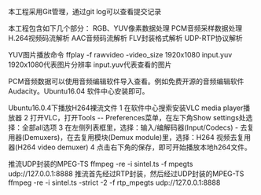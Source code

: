 本工程采用Git管理，通过git log可以查看提交记录

本工程包含如下几个部分：
  RGB、YUV像素数据处理
  PCM音频采样数据处理
  H.264视频码流解析
  AAC音频码流解析
  FLV封装格式解析
  UDP-RTP协议解析

YUV图片播放命令
  ffplay -f rawvideo -video_size 1920x1080 input.yuv
  1920x1080代表图片分辨率   input.yuv代表查看的图片

PCM音频数据可以使用音频编辑软件导入查看。例如免费开源的音频编辑软件Audacity。Ubuntu16.04 软件中心安装即可。

Ubuntu16.0.4下播放H264裸流文件
  1 在软件中心搜索安装VLC media player播放器
  2 打开VLC，打开Tools -- Preferences菜单，在左下角Show settings处选择：全部all选项
  3 在左侧列表框里，选择：输入/编解码器(Input/Codecs) - 去复用器(Demuxers)，在去复用模块(Demux module)里，选择：H264 视频去复用器(H264 video demuxer)
  4 点击右下角的保存，即可开始播放本地h264文件。


推流UDP封装的MPEG-TS
   ffmpeg -re -i sintel.ts -f mpegts udp://127.0.0.1:8888
推流首先经过RTP封装，然后经过UDP封装的MPEG-TS
   ffmpeg -re -i sintel.ts -strict -2 -f rtp_mpegts udp://127.0.0.1:8888



